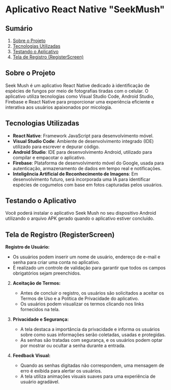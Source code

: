 # Aplicativo React Native "SeekMush"

## Sumário

1. [Sobre o Projeto](#sobre-o-projeto)
2. [Tecnologias Utilizadas](#tecnologias-utilizadas)
3. [Testando o Aplicativo](#testando-o-aplicativo)
4. [Tela de Registro (RegisterScreen)](#tela-de-registro-registerscreen)
   
## Sobre o Projeto
Seek Mush é um aplicativo React Native dedicado à identificação de espécies de fungos por meio de fotografias tiradas com o celular. O aplicativo utiliza tecnologias como Visual Studio Code, Android Studio, Firebase e React Native para proporcionar uma experiência eficiente e interativa aos usuários apaixonados por micologia.

## Tecnologias Utilizadas
- **React Native**: Framework JavaScript para desenvolvimento móvel.
- **Visual Studio Code**: Ambiente de desenvolvimento integrado (IDE) utilizado para escrever e depurar código.
- **Android Studio**: IDE para desenvolvimento Android, utilizado para compilar e empacotar o aplicativo.
- **Firebase**: Plataforma de desenvolvimento móvel do Google, usada para autenticação, armazenamento de dados em tempo real e notificações.
- **Inteligência Artificial de Reconhecimento de Imagens**: Em desenvolvimento futuro, será incorporada uma IA para identificar espécies de cogumelos com base em fotos capturadas pelos usuários.

## Testando o Aplicativo
Você poderá instalar o aplicativo Seek Mush no seu dispositivo Android utilizando o arquivo APK gerado quando o aplicativo estiver concluído.

## Tela de Registro (RegisterScreen)

**Registro de Usuário:**
   - Os usuários podem inserir um nome de usuário, endereço de e-mail e senha para criar uma conta no aplicativo.
   - É realizado um controle de validação para garantir que todos os campos obrigatórios sejam preenchidos.

2. **Aceitação de Termos:**
   - Antes de concluir o registro, os usuários são solicitados a aceitar os Termos de Uso e a Política de Privacidade do aplicativo.
   - Os usuários podem visualizar os termos clicando nos links fornecidos na tela.

3. **Privacidade e Segurança:**
   - A tela destaca a importância da privacidade e informa os usuários sobre como suas informações serão coletadas, usadas e protegidas.
   - As senhas são tratadas com segurança, e os usuários podem optar por mostrar ou ocultar a senha durante a entrada.

4. **Feedback Visual:**
   - Quando as senhas digitadas não correspondem, uma mensagem de erro é exibida para alertar os usuários.
   - A tela utiliza animações visuais suaves para uma experiência de usuário agradável.


